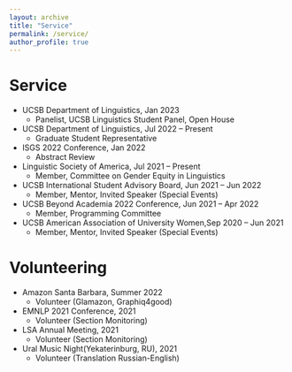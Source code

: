 ```yaml
---
layout: archive
title: "Service"
permalink: /service/
author_profile: true
---
```

Service
======
* UCSB Department of Linguistics, Jan 2023
  * Panelist, UCSB Linguistics Student Panel, Open House 
* UCSB Department of Linguistics, Jul 2022 – Present
  * Graduate Student Representative 
* ISGS 2022 Conference, Jan 2022
  * Abstract Review
* Linguistic Society of America, Jul 2021 – Present
  * Member, Committee on Gender Equity in Linguistics 
* UCSB International Student Advisory Board, Jun 2021 – Jun 2022
  * Member, Mentor, Invited Speaker (Special Events) 
* UCSB Beyond Academia 2022 Conference, Jun 2021 – Apr 2022
  * Member, Programming Committee 
* UCSB American Association of University Women,Sep 2020 – Jun 2021
  * Member, Mentor, Invited Speaker (Special Events)

Volunteering
======
* Amazon Santa Barbara, Summer 2022
  * Volunteer (Glamazon, Graphiq4good) 
* EMNLP 2021 Conference, 2021
  * Volunteer (Section Monitoring) 
* LSA Annual Meeting, 2021
  * Volunteer (Section Monitoring)
* Ural Music Night(Yekaterinburg, RU), 2021
  * Volunteer (Translation Russian-English) 
